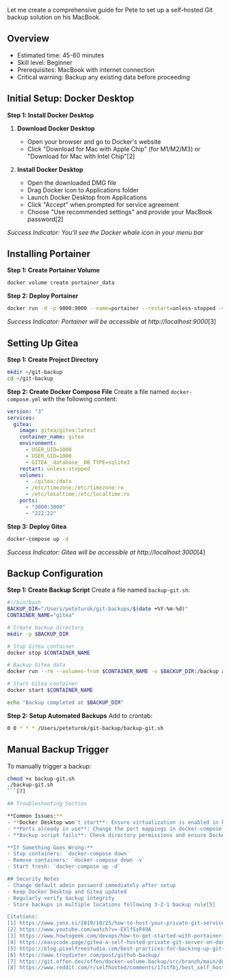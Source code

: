 Let me create a comprehensive guide for Pete to set up a self-hosted Git backup solution on his MacBook.

## Overview
- Estimated time: 45-60 minutes
- Skill level: Beginner
- Prerequisites: MacBook with internet connection
- Critical warning: Backup any existing data before proceeding

## Initial Setup: Docker Desktop

**Step 1: Install Docker Desktop**
1. **Download Docker Desktop**
   - Open your browser and go to Docker's website
   - Click "Download for Mac with Apple Chip" (for M1/M2/M3) or "Download for Mac with Intel Chip"[2]

2. **Install Docker Desktop**
   - Open the downloaded DMG file
   - Drag Docker icon to Applications folder
   - Launch Docker Desktop from Applications
   - Click "Accept" when prompted for service agreement
   - Choose "Use recommended settings" and provide your MacBook password[2]

*Success Indicator: You'll see the Docker whale icon in your menu bar*

## Installing Portainer

**Step 1: Create Portainer Volume**
```bash
docker volume create portainer_data
```

**Step 2: Deploy Portainer**
```bash
docker run -d -p 9000:9000 --name=portainer --restart=unless-stopped -v /var/run/docker.sock:/var/run/docker.sock -v portainer_data:/data portainer/portainer-ce
```

*Success Indicator: Portainer will be accessible at http://localhost:9000*[3]

## Setting Up Gitea

**Step 1: Create Project Directory**
```bash
mkdir ~/git-backup
cd ~/git-backup
```

**Step 2: Create Docker Compose File**
Create a file named `docker-compose.yml` with the following content:
```yaml
version: "3"
services:
  gitea:
    image: gitea/gitea:latest
    container_name: gitea
    environment:
      - USER_UID=1000
      - USER_GID=1000
      - GITEA__database__DB_TYPE=sqlite3
    restart: unless-stopped
    volumes:
      - ./gitea:/data
      - /etc/timezone:/etc/timezone:ro
      - /etc/localtime:/etc/localtime:ro
    ports:
      - "3000:3000"
      - "222:22"
```

**Step 3: Deploy Gitea**
```bash
docker-compose up -d
```

*Success Indicator: Gitea will be accessible at http://localhost:3000*[4]

## Backup Configuration

**Step 1: Create Backup Script**
Create a file named `backup-git.sh`:
```bash
#!/bin/bash
BACKUP_DIR="/Users/peteturok/git-backups/$(date +%Y-%m-%d)"
CONTAINER_NAME="gitea"

# Create backup directory
mkdir -p $BACKUP_DIR

# Stop Gitea container
docker stop $CONTAINER_NAME

# Backup Gitea data
docker run --rm --volumes-from $CONTAINER_NAME -v $BACKUP_DIR:/backup alpine tar czf /backup/gitea-backup.tar.gz /data

# Start Gitea container
docker start $CONTAINER_NAME

echo "Backup completed at $BACKUP_DIR"
```

**Step 2: Setup Automated Backups**
Add to crontab:
```bash
0 0 * * * /Users/peteturok/git-backup/backup-git.sh
```

## Manual Backup Trigger
To manually trigger a backup:
```bash
chmod +x backup-git.sh
./backup-git.sh
```[7]

## Troubleshooting Section

**Common Issues:**
- **Docker Desktop won't start**: Ensure virtualization is enabled in BIOS
- **Ports already in use**: Change the port mappings in docker-compose.yml
- **Backup script fails**: Check directory permissions and ensure Docker is running

**If Something Goes Wrong:**
- Stop containers: `docker-compose down`
- Remove containers: `docker-compose down -v`
- Start fresh: `docker-compose up -d`

## Security Notes
- Change default admin password immediately after setup
- Keep Docker Desktop and Gitea updated
- Regularly verify backup integrity
- Store backups in multiple locations following 3-2-1 backup rule[5]

Citations:
[1] https://www.jenx.si/2019/10/25/how-to-host-your-private-git-service-inside-docker/
[2] https://www.youtube.com/watch?v=-EXlfSsP49A
[3] https://www.howtogeek.com/devops/how-to-get-started-with-portainer-a-web-ui-for-docker/
[4] https://easycode.page/gitea-a-self-hosted-private-git-server-on-docker/
[5] https://blog.pixelfreestudio.com/best-practices-for-backing-up-git-repositories/
[6] https://www.troydieter.com/post/github-backup/
[7] https://git.offen.dev/offen/docker-volume-backup/src/branch/main/docs/how-tos/manual-trigger.md
[8] https://www.reddit.com/r/selfhosted/comments/17stfbj/best_self_hosted_git_server/

